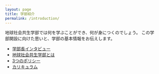 ```yaml
---
layout: page
title: 学部紹介
permalink: /introduction/
---
```


地球社会共生学部では何を学ぶことができ、何が身につくのでしょう。 この学部開設に向けた思いと、学部の基本情報をお伝えします。

- [学部長インタビュー][interview]
- [地球社会共生学部とは][outline]
- [3つのポリシー][policy]
- [カリキュラム][curriculum]


[interview]: /introduction/interview
[outline]: /introduction/outline
[policy]: /introduction/policy
[curriculum]: /introduction/curriculum

